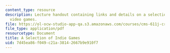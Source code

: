 ```yaml
---
content_type: resource
description: Lecture handout containing links and details on a selection of indie
  video games.
file: https://ol-ocw-studio-app-qa.s3.amazonaws.com/courses/cms-611j-creating-video-games-fall-2014/7d45ea86f049c21a38142667b9e910f7_MITCMS_611JF14_ASeleOfInGa.pdf
file_type: application/pdf
resourcetype: Document
title: A Selection of Indie Games
uid: 7d45ea86-f049-c21a-3814-2667b9e910f7
---
```

